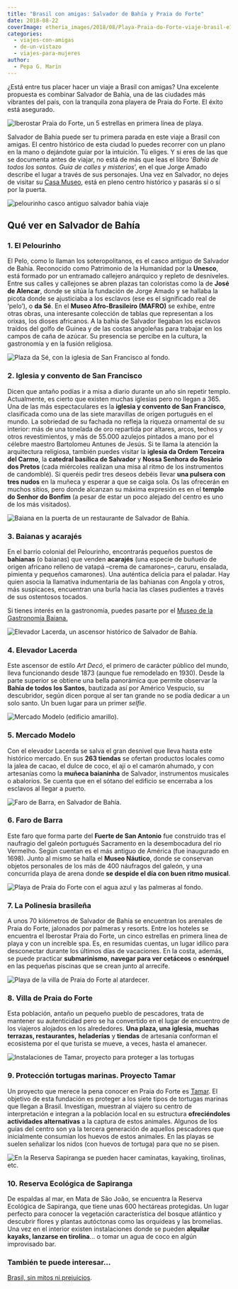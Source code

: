 ```yaml
---
title: "Brasil con amigas: Salvador de Bahía y Praia do Forte"
date: 2018-08-22
coverImage: etheria_images/2018/08/Playa-Praia-do-Forte-viaje-brasil-e1578734128487.jpg
categories: 
  - viajes-con-amigas
  - de-un-vistazo
  - viajes-para-mujeres
author: 
  - Pepa G. Marin
---
```


¿Está entre tus placer hacer un viaje a Brasil con amigas? Una excelente propuesta es combinar Salvador de Bahía, una de las ciudades más vibrantes del país, con la tranquila zona playera de Praia do Forte. El éxito está asegurado.

![Iberostar Praia do Forte, un 5 estrellas en primera línea de playa.](etheria_images/2018/08/IBEROSTAR-Praia-do-Forte-e1578733585570.jpg "Piscina del Iberostar Praia do Forte.")

Salvador de Bahía puede ser tu primera parada en este viaje a Brasil con amigas. El 
centro histórico de esta ciudad lo puedes recorrer con un plano en la mano o dejándote 
guiar por la intuición. Tú eliges. Y si eres de las que se documenta antes de viajar, no 
está de más que leas el libro ‘_Bahía de todos los santos. Guía de calles y misterios_’, 
en el que Jorge Amado describe el lugar a través de sus personajes. Una vez en Salvador, 
no dejes de visitar su [Casa Museo](http://www.jorgeamado.org.br/?lang=en), está en 
pleno centro histórico y pasarás sí o sí por la puerta. 

![pelourinho casco antiguo salvador bahia viaje](etheria_images/2018/08/Pelourinho-Salvador-Bahia-viaje-Brasil-e1578733629218.jpg "Pelourinho de Salvador de Bahía. ©PG")

## Qué ver en Salvador de Bahía

### 1\. El Pelourinho

El Pelo, como lo llaman los soteropolitanos, es el casco antiguo de Salvador de Bahía. 
Reconocido como Patrimonio de la Humanidad por la **Unesco**, está formado por un 
entramado callejero anárquico y repleto de desniveles. Entre sus calles y callejones se 
abren plazas tan coloristas como la de **José de Alencar**, donde se sitúa la fundación 
de Jorge Amado y se hallaba la picota donde se ajusticiaba a los esclavos (ese es el 
significado real de ‘pelo’), o **da Sé**. En el **Museo Afro-Brasileiro (MAFRO)** se 
exhibe, entre otras obras, una interesante colección de tablas que representan a los 
orixas, los dioses africanos. A la bahía de Salvador llegaban los esclavos traídos del 
golfo de Guinea y de las costas angoleñas para trabajar en los campos de caña de azúcar. 
Su presencia se percibe en la cultura, la gastronomía y en la fusión religiosa. 

![Plaza da Sé, con la iglesia de San Francisco al fondo.](etheria_images/2018/08/iglesia-salvador-bahia-viaje-brasil-1024x696.jpg "Plaza da Sé, con la iglesia de San Francisco al fondo. ©PG")

### 2\. Iglesia y convento de San Francisco

Dicen que antaño podías ir a misa a diario durante un año sin repetir templo. 
Actualmente, es cierto que existen muchas iglesias pero no llegan a 365. Una de las más 
espectaculares es la **iglesia y convento de San Francisco**, clasificada como una de 
las siete maravillas de origen portugués en el mundo. La sobriedad de su fachada no 
refleja la riqueza ornamental de su interior: más de una tonelada de oro repartida por 
altares, arcos, techos y otros revestimientos, y más de 55.000 azulejos pintados a mano 
por el célebre maestro Bartolomeu Antunes de Jesús. Si te llama la atención la 
arquitectura religiosa, también puedes visitar la **iglesia da Ordem Terceira del 
Carmo**, la **catedral basílica de Salvador** y **Nossa Senhora do Rosàrio dos Pretos** 
(cada miércoles realizan una misa al ritmo de los instrumentos de candomblé). Si queréis 
pedir tres deseos debéis llevar **una pulsera con tres nudos** en la muñeca y esperar a 
que se caiga sola. Os las ofrecerán en muchos sitios, pero donde alcanzan su máxima 
expresión es en el **templo do Senhor do Bonfim** (a pesar de estar un poco alejado del 
centro es uno de los más visitados). 

![Baiana en la puerta de un restaurante de Salvador de Bahía.](etheria_images/2018/08/Baiana-Pelourinho-Salvador-839x1024.jpg "Baiana en la puerta de un restaurante de Salvador de Bahía. P.G.")

### 3\. Baianas y acarajés

En el barrio colonial del Pelourinho, encontrarás pequeños puestos de **bahianas** (o 
baianas) que venden **acarajés** (una especie de buñuelo de origen africano relleno de 
vatapá –crema de camarones–, caruru, ensalada, pimienta y pequeños camarones). Una 
auténtica delicia para el paladar. Hay quien asocia la llamativa indumentaria de las 
bahianas con Angola y otros, más suspicaces, encuentran una burla hacia las clases 
pudientes a través de sus ostentosos tocados. 

Si tienes interés en la gastronomía, puedes pasarte por el [Museo de la Gastronomía 
Baiana.](http://www.ba.senac.br/museu) 

![Elevador Lacerda, un ascensor histórico de Salvador de Bahía.](etheria_images/2018/08/Elevador-Lacerda-Salvador-viaje-brasil-e1578733757112.jpg "Elevador Lacerda, un ascensor histórico de Salvador de Bahía. ©PG")

### 4\. Elevador Lacerda

Este ascensor de estilo _Art Decó_, el primero de carácter público del mundo, lleva 
funcionando desde 1873 (aunque fue remodelado en 1930). Desde la parte superior se 
obtiene una bella panorámica que permite observar la **Bahía de todos los Santos**, 
bautizada así por Américo Vespucio, su descubridor, según dicen porque al ser tan grande 
no se podía dedicar a un solo santo. Un buen lugar para un primer _selfie_. 

![Mercado Modelo (edificio amarillo).](etheria_images/2018/08/Mercado-modelo-salvador-bahia-brasil-e1578733790451.jpg "Mercado Modelo (edificio amarillo). ©PG")

### 5\. Mercado Modelo

Con el elevador Lacerda se salva el gran desnivel que lleva hasta este histórico 
mercado. En sus **263 tiendas** se ofertan productos locales como la jalea de cacao, el 
dulce de coco, el ají o el camarón ahumado, y con artesanías como la **muñeca 
baianinha** de Salvador, instrumentos musicales o abalorios. Se cuenta que en el sótano 
del edificio se encerraba a los esclavos al llegar a puerto. 

![Faro de Barra, en Salvador de Bahía.](etheria_images/2018/08/Faro-de-Barra-Salvador-viaje-brasil-e1578733813990.jpg "Faro de Barra, en Salvador de Bahía. ©PG")

### 6\. Faro de Barra

Este faro que forma parte del **Fuerte de San Antonio** fue construido tras el naufragio 
del galeón portugués Sacramento en la desembocadura del río Vermelho. Según cuentan es 
el más antiguo de América (fue inaugurado en 1698). Junto al mismo se halla el **Museo 
Náutico**, donde se conservan objetos personales de los más de 400 náufragos del galeón, 
y una concurrida playa de arena donde **se despide el día con buen ritmo musical**. 

![Playa de Praia do Forte con el agua azul y las palmeras al fondo.](etheria_images/2018/08/Playa-Praia-do-Forte-viaje-brasil-e1578734128487.jpg "Playa de Praia do Forte. ©PG")

### 7\. La Polinesia brasileña

A unos 70 kilómetros de Salvador de Bahía se encuentran los arenales de Praia do Forte, 
jalonados por palmeras y resorts. Entre los hoteles se encuentra el Iberostar Praia do 
Forte, un cinco estrellas en primera línea de playa y con un increíble spa. Es, en 
resumidas cuentas, un lugar idílico para desconectar durante los últimos días de 
vacaciones. En la costa, además, se puede practicar **submarinismo**, **navegar para ver 
cetáceos** o **esnórquel** en las pequeñas piscinas que se crean junto al arrecife. 

![Playa de la villa de Praia do Forte al atardecer.](etheria_images/2018/08/Villa-de-Praia-do-forte-viaje-brasil-e1578733859285.jpg "Playa de la villa de Praia do Forte. ©PG")

### 8\. Villa de Praia do Forte

Esta población, antaño un pequeño pueblo de pescadores, trata de mantener su 
autenticidad pero se ha convertido en el lugar de encuentro de los viajeros alojados en 
los alrededores. **Una plaza, una iglesia, muchas terrazas, restaurantes,** 
**heladerías** y **tiendas** de artesanía conforman el ecosistema por el que turista se 
mueve, a veces, hasta el amanecer. 

![Instalaciones de Tamar, proyecto para proteger a las tortugas](etheria_images/2018/08/TAMAR-Praia-do-Forte-viaje-brasil-e1578733885277.jpg "Instalaciones de Tamar. ©PG")

### 9\. Protección tortugas marinas. Proyecto Tamar

Un proyecto que merece la pena conocer en Praia do Forte es [Tamar](http://www.tamar.org.br). 
El objetivo de esta fundación es proteger a los siete tipos de tortugas marinas que 
llegan a Brasil. Investigan, muestran al viajero su centro de interpretación e integran 
a la población local en su estructura **ofreciéndoles actividades alternativas** a la 
captura de estos animales. Algunos de los guías del centro son ya la tercera generación 
de aquellos pescadores que inicialmente consumían los huevos de estos animales. En las 
playas se suelen señalizar los nidos (con huevos de tortuga) para que no se pisen. 

![En la Reserva Sapiranga se pueden hacer caminatas, kayaking, tirolinas, etc.](etheria_images/2018/08/Reserva-Praia-do-Forte-viaje-brasil-e1578733907827.jpg "En la Reserva Sapiranga se pueden hacer caminatas, kayaking, tirolinas, etc. © PG")

### 10\. Reserva Ecológica de Sapiranga

De espaldas al mar, en Mata de Sâo Joâo, se encuentra la Reserva Ecológica de Sapiranga, 
que tiene unas 600 hectáreas protegidas. Un lugar perfecto para conocer la vegetación 
característica del bosque atlántico y descubrir flores y plantas autóctonas como las 
orquídeas y las bromelias. Una vez en el interior existen instalaciones donde se pueden 
**alquilar kayaks, lanzarse en tirolina**... o tomar un agua de coco en algún 
improvisado bar. 

### También te puede interesar...

[Brasil, sin mitos ni 
prejuicios](https://etheriamagazine.com/2018/11/26/viaja-a-brasil-sin-mitos-ni-prejuicios/).
